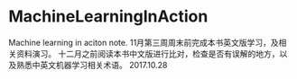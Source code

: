 # MachineLearningInAction
Machine learning in aciton note.
11月第三周周末前完成本书英文版学习，及相关资料演习。
十二月之前阅读本书中文版进行比对，检查是否有误解的地方，以及熟悉中英文机器学习相关术语。
                            2017.10.28
